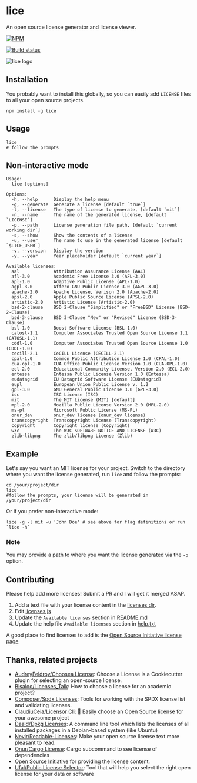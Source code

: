 # lice

An open source license generator and license viewer.

[![NPM](https://nodei.co/npm/lice.png)](https://nodei.co/npm/lice/)

[![Build status](https://travis-ci.org/superkhau/lice.svg?branch=master)](https://travis-ci.org/superkhau/lice)

![lice logo](/data/lice.png)

## Installation
You probably want to install this globally, so you can easily add `LICENSE`
files to all your open source projects.

```
npm install -g lice
```

## Usage
```
lice
# follow the prompts
```

## Non-interactive mode

```
Usage:
  lice [options]

Options:
  -h, --help      Display the help menu
  -g, --generate  Generate a license [default `true`]
  -l, --license   The type of license to generate, [default `mit`]
  -n, --name      The name of the generated license, [default `LICENSE`]
  -p, --path      License generation file path, [default `current working dir`]
  -s, --show      Show the contents of a license
  -u, --user      The name to use in the generated license [default `$LICE_USER`]
  -v, --version   Display the version
  -y, --year      Year placeholder [default `current year`]

Available licenses:
  aal             Attribution Assurance License (AAL)
  afl-3.0         Academic Free License 3.0 (AFL-3.0)
  apl-1.0         Adaptive Public License (APL-1.0)
  agpl-3.0        Affero GNU Public License 3.0 (AGPL-3.0)
  apache-2.0      Apache License, Verison 2.0 (Apache-2.0)
  apsl-2.0        Apple Public Source License (APSL-2.0)
  artistic-2.0    Artistic License (Artistic-2.0)
  bsd-2-clause    BSD 2-Clause "Simplified" or "FreeBSD" License (BSD-2-Clause)
  bsd-3-clause    BSD 3-Clause "New" or "Revised" License (BSD-3-Clause)
  bsl-1.0         Boost Software License (BSL-1.0)
  catosl-1.1      Computer Associates Trusted Open Source License 1.1 (CATOSL-1.1)
  cddl-1.0        Computer Associates Trusted Open Source License 1.0 (CDDL-1.0)
  cecill-2.1      CeCILL License (CECILL-2.1)
  cpal-1.0        Common Public Attribution License 1.0 (CPAL-1.0)
  cua-opl-1.0     CUA Office Public License Version 1.0 (CUA-OPL-1.0)
  ecl-2.0         Educational Community License, Version 2.0 (ECL-2.0)
  entessa         Entessa Public License Version 1.0 (Entessa)
  eudatagrid      EU Datagrid Software License (EUDatagrid)
  eupl            European Union Public License v. 1.2
  gpl-3.0         GNU General Public License 3.0 (GPL-3.0)
  isc             ISC License (ISC)
  mit             The MIT License (MIT) [default]
  mpl-2.0         Mozilla Public License Version 2.0 (MPL-2.0)
  ms-pl           Microsoft Public License (MS-PL)
  onur_dev        onur_dev license (onur_dev license)
  transcopyright  Transcopyright License (Transcopyright)
  copyright       Copyright license (Copyright)
  w3c             The W3C SOFTWARE NOTICE AND LICENSE (W3C)
  zlib-libpng     The zlib/libpng License (Zlib)
```

## Example
Let's say you want an MIT license for your project. Switch to the directory
where you want the license generated, run `lice` and follow the prompts:

```
cd /your/project/dir
lice
#follow the prompts, your license will be generated in /your/project/dir
```

Or if you prefer non-interactive mode:

```
lice -g -l mit -u 'John Doe' # see above for flag definitions or run `lice -h`
```

### Note
You may provide a path to where you want the license generated via the `-p`
option.

## Contributing
Please help add more licenses! Submit a PR and I will get it merged ASAP.

1. Add a text file with your license content in the [licenses dir](/licenses).
2. Edit [licenses.js](/lib/licenses.js)
3. Update the `Available licenses` section in [README.md](/README.md)
4. Update the help file `Available licenses` section in [help.txt](/data/help.txt)

A good place to find licenses to add is the
[Open Source Initiative license page](http://opensource.org/licenses/alphabetical)

## Thanks, related projects
- [AudreyFeldroy/Choosea License](https://github.com/audreyfeldroy/choosealicense): Choose a License is a Cookiecutter plugin for selecting an open-source license.
- [Bisaloo/Licenses_Talk](https://github.com/Bisaloo/licenses_talk): How to choose a license for an academic project?
- [Composer/Spdx Licenses](https://github.com/composer/spdx-licenses): Tools for working with the SPDX license list and validating licenses.
- [ClaudiuCeia/Licensor Cli](https://github.com/ClaudiuCeia/licensor-cli): 📜 Easily choose an Open Source license for your awesome project
- [Daald/Dpkg Licenses](https://github.com/daald/dpkg-licenses): A command line tool which lists the licenses of all installed packages in a Debian-based system (like Ubuntu)
- [Nevir/Readable-Licenses](https://github.com/nevir/readable-licenses): Make your open source license text more pleasant to read.
- [Onur/Cargo License](https://github.com/onur/cargo-license): Cargo subcommand to see license of dependencies
- [Open Source Initiative](http://opensource.org/) for providing the license content.
- [Ufal/Public License Selector](https://github.com/ufal/public-license-selector): Tool that will help you select the right open license for your data or software
